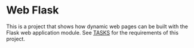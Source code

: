 # Web Flask

This is a project that shows how dynamic web pages can be built with the Flask web application module. See [TASKS](TASKS.md) for the requirements of this project.

